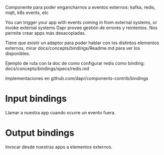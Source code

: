 Componente para poder engancharnos a eventos externos: kafka, redis, mqtt, k8s events, etc

You can trigger your app with events coming in from external systems, or invoke external systems
Dapr provee gestión de errores y reintentos.
Nos permite crear apps más desacopladas.

Tiene que existir un adaptor para poder hablar con los distintos elementos externos, mirar docs/concepts/bindings/Readme.md para ver los disponibles.

Ejemplo de ruta con la doc de como configurar redis como binding:
docs/concepts/bindings/specs/redis.md

Implementaciones en github.com/dapr/components-contrib/bindings

# Input bindings
Llamar a nuestra app cuando ocurre un evento fuera.

# Output bindings
Invocar desde nuestras apps a elementos externos.
